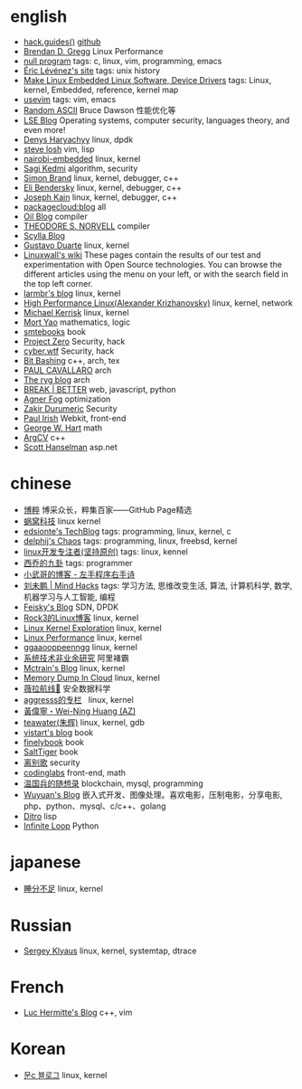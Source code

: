 # english

* [hack.guides()](https://www.pluralsight.com/guides)  [github](https://github.com/pluralsight/guides)
* [Brendan D. Gregg](http://www.brendangregg.com/index.html)  Linux Performance
* [null program](http://nullprogram.com/) tags: c, linux, vim, programming, emacs
* [Éric Lévénez's site](https://www.levenez.com/) tags: unix history
* [Make Linux Embedded Linux Software, Device Drivers](http://www.makelinux.net/) tags: Linux, kernel, Embedded, reference, kernel map
* [usevim](https://medium.com/usevim) tags: vim, emacs
* [Random ASCII](https://randomascii.wordpress.com/) Bruce Dawson 性能优化等
* [LSE Blog](https://blog.lse.epita.fr/)  Operating systems, computer security, languages theory, and even more!
* [Denys Haryachyy](https://haryachyy.wordpress.com/blog/)  linux, dpdk
* [steve losh](http://stevelosh.com/blog/)  vim, lisp
* [nairobi-embedded](http://nairobi-embedded.org/)  linux, kernel
* [Sagi Kedmi](https://sagi.io/)  algorithm, security
* [Simon Brand](https://blog.tartanllama.xyz/)  linux, kernel, debugger, c++
* [Eli Bendersky](https://eli.thegreenplace.net/)  linux, kernel, debugger, c++
* [Joseph Kain](http://system.joekain.com/)  linux, kernel, debugger, c++
* [packagecloud:blog](https://blog.packagecloud.io/)  all
* [Oil Blog](http://www.oilshell.org/blog/)  compiler
* [THEODORE S. NORVELL](http://www.engr.mun.ca/~theo/)  compiler
* [Scylla Blog](http://www.scylladb.com/users-blog/)  
* [Gustavo Duarte](http://duartes.org/gustavo/blog)  linux, kernel
* [Linuxwall's wiki](http://wiki.linuxwall.info)  These pages contain the results of our test and experimentation with Open Source technologies. You can browse the different articles using the menu on your left, or with the search field in the top left corner.
* [larmbr's blog](http://larmbr.com/)  linux, kernel
* [High Performance Linux(Alexander Krizhanovsky)](http://natsys-lab.blogspot.hk/)  linux, kernel, network
* [Michael Kerrisk](http://man7.org/) linux, kernel
* [Mort Yao](https://www.soimort.org/)  mathematics, logic
* [smtebooks](https://smtebooks.com/)  book
* [Project Zero](https://googleprojectzero.blogspot.com/) Security, hack
* [cyber.wtf](https://cyber.wtf/)  Security, hack
* [Bit Bashing](https://bitbashing.io)  c++, arch, tex
* [PAUL CAVALLARO](http://paulcavallaro.com/)  arch
* [The ryg blog](https://fgiesen.wordpress.com/) arch
* [BREAK | BETTER](https://blog.patricktriest.com/)  web, javascript, python
* [Agner Fog](http://www.agner.org/)  optimization 
* [Zakir Durumeric](https://zakird.com/) Security
* [Paul Irish](https://www.paulirish.com/) Webkit, front-end
* [George W. Hart](http://www.georgehart.com/) math
* [ArgCV](https://argcv.com/)  c++
* [Scott Hanselman](http://www.hanselman.com/) asp.net

# chinese

* [博粹](https://githuber.cn/)  博采众长，粹集百家——GitHub Page精选
* [蜗窝科技](http://www.wowotech.net/)  linux kernel
* [edsionte's TechBlog](http://edsionte.com/techblog/) tags: programming, linux, kernel, c
* [delphij's Chaos](https://blog.delphij.net/) tags: programming, linux, freebsd, kernel
* [linux开发专注者(坚持原创)](http://blog.chinaunix.net/uid/23629988.html) tags: linux, kennel
* [西乔的九卦](http://blog.xiqiao.info/) tags: programmer
* [小武哥的博客 - 左手程序右手诗](http://www.wuzesheng.com)
* [刘未鹏 | Mind Hacks](http://mindhacks.cn/) tags: 学习方法, 思维改变生活, 算法, 计算机科学, 数学, 机器学习与人工智能, 编程
* [Feisky's Blog](https://www.feisky.xyz/)  SDN, DPDK
* [Rock3的Linux博客](http://rock3.info/)  linux, kernel
* [Linux Kernel Exploration](http://ilinuxkernel.com/) linux, kernel
* [Linux Performance](http://linuxperf.com/)  linux, kernel
* [ggaaooppeenngg](https://ggaaooppeenngg.github.io/)  linux, kernel
* [系统技术非业余研究](http://blog.yufeng.info/)  阿里褚霸
* [Mctrain's Blog](http://ytliu.info/blog/)  linux, kernel
* [Memory Dump In Cloud](http://oliveryang.net/) linux, kernel
* [薇拉航线🌺](http://www.zuozuovera.cn/) 安全数据科学
* [aggresss的专栏](http://blog.csdn.net/aggresss)   linux, kernel
* [黃偉寧・Wei-Ning Huang (AZ)](http://azhuang.me/)
* [teawater(朱辉)](http://teawater.github.io/)  linux, kernel, gdb
* [vistart's blog](https://blog.vistart.me/)  book
* [finelybook](http://finelybook.com/)  book
* [SaltTiger](https://salttiger.com/) book
* [离别歌](https://www.leavesongs.com/)  security
* [codinglabs](http://blog.codinglabs.org/)  front-end, math
* [温国兵的随想录](https://dbarobin.com/) blockchain, mysql, programming
* [Wuyuan's Blog](https://wuyuans.com/) 嵌入式开发、图像处理。喜欢电影，压制电影，分享电影, php、python、mysql、c/c++、golang
* [Ditro](http://deathking.github.io/)  lisp
* [Infinite Loop](http://www.infloop.tw/) Python

# japanese

* [睡分不足](http://mmi.hatenablog.com/) linux, kernel

# Russian

* [Sergey Klyaus](http://www.tune-it.ru/web/myaut/home)  linux, kernel, systemtap, dtrace

# French

* [Luc Hermitte's Blog](http://luchermitte.github.io/)  c++, vim

# Korean

* [문c 블로그](http://jake.dothome.co.kr/)  linux, kernel
